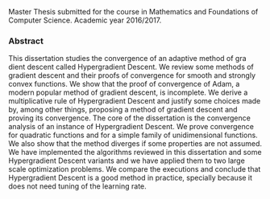 <br />
<br />
<br />
Master Thesis submitted for the course in Mathematics and Foundations of Computer Science. Academic year 2016/2017.

### Abstract

This dissertation studies the convergence of an adaptive method of gra dient descent called Hypergradient Descent. We review some methods of gradient descent and their proofs of convergence for smooth and strongly convex functions. We show that the proof of convergence of Adam, a modern popular method of gradient descent, is incomplete. We derive a multiplicative rule of Hypergradient Descent and justify some choices made by, among other things, proposing a method of gradient descent and proving its convergence. The core of the dissertation is the convergence analysis of an instance of Hypergradient Descent. We prove convergence for quadratic functions and for a simple family of unidimensional functions. We also show that the method diverges if some properties are not assumed. We have implemented the algorithms reviewed in this dissertation and some Hypergradient Descent variants and we have applied them to two large scale optimization problems. We compare the executions and conclude that Hypergradient Descent is a good method in practice, specially because it does not need tuning of the learning rate.
